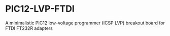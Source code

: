 # PIC12-LVP-FTDI
A minimalistic PIC12 low-voltage programmer (ICSP LVP) breakout board for FTDI FT232R adapters
